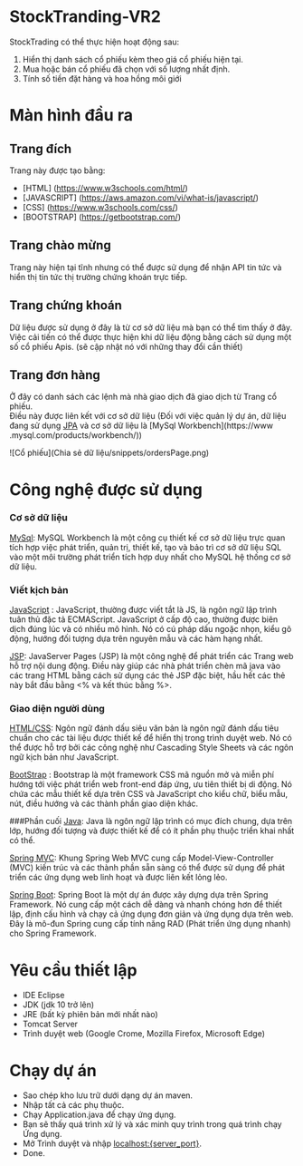 # StockTranding-VR2
StockTrading có thể thực hiện hoạt động sau:
1. Hiển thị danh sách cổ phiếu kèm theo giá cổ phiếu hiện tại.
2. Mua hoặc bán cổ phiếu đã chọn với số lượng nhất định.
3. Tính số tiền đặt hàng và hoa hồng môi giới

# Màn hình đầu ra
## Trang đích
Trang này được tạo bằng:
- [HTML] (https://www.w3schools.com/html/)
- [JAVASCRIPT] (https://aws.amazon.com/vi/what-is/javascript/)
- [CSS] (https://www.w3schools.com/css/)
- [BOOTSTRAP] (https://getbootstrap.com/)



## Trang chào mừng
Trang này hiện tại tĩnh nhưng có thể được sử dụng để nhận API tin tức và hiển thị tin tức thị trường chứng khoán trực tiếp.


## Trang chứng khoán
Dữ liệu được sử dụng ở đây là từ cơ sở dữ liệu mà bạn có thể tìm thấy ở đây. Việc cải tiến có thể được thực hiện khi dữ liệu động bằng cách sử dụng một số cổ phiếu Apis. (sẽ cập nhật nó với những thay đổi cần thiết)


## Trang đơn hàng
Ở đây có danh sách các lệnh mà nhà giao dịch đã giao dịch từ Trang cổ phiếu. <br/> Điều này được liên kết với cơ sở dữ liệu (Đối với việc quản lý dự án, dữ liệu đang sử dụng [JPA](https://spring.io/projects/spring-data-jpa) và cơ sở dữ liệu là [MySql Workbench](https://www .mysql.com/products/workbench/))

![Cổ phiếu](Chia sẻ dữ liệu/snippets/ordersPage.png)

# Công nghệ được sử dụng

### Cơ sở dữ liệu
[MySql](https://www.mysql.com/products/workbench/): MySQL Workbench là một công cụ thiết kế cơ sở dữ liệu trực quan tích hợp việc phát triển, quản trị, thiết kế, tạo và bảo trì cơ sở dữ liệu SQL vào một môi trường phát triển tích hợp duy nhất cho MySQL hệ thống cơ sở dữ liệu.

### Viết kịch bản
[JavaScript](https://www.javascript.com/) : JavaScript, thường được viết tắt là JS, là ngôn ngữ lập trình tuân thủ đặc tả ECMAScript. JavaScript ở cấp độ cao, thường được biên dịch đúng lúc và có nhiều mô hình. Nó có cú pháp dấu ngoặc nhọn, kiểu gõ động, hướng đối tượng dựa trên nguyên mẫu và các hàm hạng nhất.

[JSP](https://www.tutorialspoint.com/jsp/index.htm): JavaServer Pages (JSP) là một công nghệ để phát triển các Trang web hỗ trợ nội dung động. Điều này giúp các nhà phát triển chèn mã java vào các trang HTML bằng cách sử dụng các thẻ JSP đặc biệt, hầu hết các thẻ này bắt đầu bằng <% và kết thúc bằng %>.

### Giao diện người dùng
[HTML/CSS](https://www.w3schools.com/html/): Ngôn ngữ đánh dấu siêu văn bản là ngôn ngữ đánh dấu tiêu chuẩn cho các tài liệu được thiết kế để hiển thị trong trình duyệt web. Nó có thể được hỗ trợ bởi các công nghệ như Cascading Style Sheets và các ngôn ngữ kịch bản như JavaScript.

[BootStrap](https://getbootstrap.com/) : Bootstrap là một framework CSS mã nguồn mở và miễn phí hướng tới việc phát triển web front-end đáp ứng, ưu tiên thiết bị di động. Nó chứa các mẫu thiết kế dựa trên CSS và JavaScript cho kiểu chữ, biểu mẫu, nút, điều hướng và các thành phần giao diện khác.

###Phần cuối
[Java](https://www.java.com/): Java là ngôn ngữ lập trình có mục đích chung, dựa trên lớp, hướng đối tượng và được thiết kế để có ít phần phụ thuộc triển khai nhất có thể.

[Spring MVC](https://docs.spring.io/spring/docs/3.2.x/spring-framework-reference/html/mvc.html): Khung Spring Web MVC cung cấp Model-View-Controller (MVC) kiến trúc và các thành phần sẵn sàng có thể được sử dụng để phát triển các ứng dụng web linh hoạt và được liên kết lỏng lẻo.

[Spring Boot](https://spring.io/projects/spring-boot): Spring Boot là một dự án được xây dựng dựa trên Spring Framework. Nó cung cấp một cách dễ dàng và nhanh chóng hơn để thiết lập, định cấu hình và chạy cả ứng dụng đơn giản và ứng dụng dựa trên web. Đây là mô-đun Spring cung cấp tính năng RAD (Phát triển ứng dụng nhanh) cho Spring Framework.

# Yêu cầu thiết lập
- IDE Eclipse
- JDK (jdk 10 trở lên)
- JRE (bất kỳ phiên bản mới nhất nào)
- Tomcat Server
- Trình duyệt web (Google Crome, Mozilla Firefox, Microsoft Edge)

# Chạy dự án
- Sao chép kho lưu trữ dưới dạng dự án maven.
- Nhập tất cả các phụ thuộc.
- Chạy Application.java để chạy ứng dụng.
- Bạn sẽ thấy quá trình xử lý và xác minh quy trình trong quá trình chạy Ứng dụng.
- Mở Trình duyệt và nhập [localhost:{server_port}](https://locallhost.com/).
- Done.
